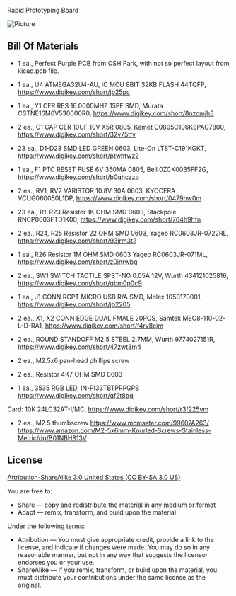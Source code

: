 Rapid Prototyping Board

![Picture](images/project.png) 


Bill Of Materials
----------------
  
- 1 ea., Perfect Purple PCB from OSH Park, with not so perfect layout from kicad.pcb file.
- 1 ea., U4 ATMEGA32U4-AU, IC MCU 8BIT 32KB FLASH 44TQFP, https://www.digikey.com/short/jb25pc
- 1 ea., Y1 CER RES 16.0000MHZ 15PF SMD, Murata CSTNE16M0V530000R0, https://www.digikey.com/short/8nzcmjh3
- 2 ea., C1 CAP CER 10UF 10V X5R 0805, Kemet C0805C106K8PAC7800, https://www.digikey.com/short/32v75tfv
- 23 ea., D1-D23 SMD LED GREEN 0603, Lite-On LTST-C191KGKT, https://www.digikey.com/short/ptwhtwz2
- 1 ea., F1 PTC RESET FUSE 6V 350MA 0805, Bell 0ZCK0035FF2G, https://www.digikey.com/short/b0qhczzp
- 2 ea., RV1, RV2 VARISTOR 10.8V 30A 0603, KYOCERA VCUG060050L1DP, https://www.digikey.com/short/0479hw0m
- 23 ea., R1-R23 Resistor 1K OHM SMD 0603, Stackpole RNCP0603FTD1K00, https://www.digikey.com/short/704h9hfn
- 2 ea., R24, R25 Resistor 22 OHM SMD 0603, Yageo RC0603JR-0722RL, https://www.digikey.com/short/93jrm3t2
- 1 ea., R26 Resistor 1M OHM SMD 0603 Yageo RC0603JR-071ML, https://www.digikey.com/short/z0jnrwbq
- 2 ea., SW1 SWITCH TACTILE SPST-NO 0.05A 12V, Wurth 434121025816, https://www.digikey.com/short/qbm0p0c9
- 1 ea., J1 CONN RCPT MICRO USB R/A SMD, Molex 1050170001, https://www.digikey.com/short/jb2205
- 2 ea., X1, X2 CONN EDGE DUAL FMALE 20POS, Samtek MEC8-110-02-L-D-RA1, https://www.digikey.com/short/f4rv8cjm
- 2 ea., ROUND STANDOFF M2.5 STEEL 2.7MM, Wurth 9774027151R, https://www.digikey.com/short/47zwt3m4
- 2 ea., M2.5x6 pan-head phillips screw
- 2 ea., Resistor 4K7 OHM SMD 0603

- 1 ea., 3535 RGB LED,  IN-PI33TBTPRPGPB https://www.digikey.com/short/qf2t8bqj

Card:
10K
24LC32AT-I/MC, https://www.digikey.com/short/r3f225vm
- 2 ea., M2.5 thumbscrew https://www.mcmaster.com/99607A263/
https://www.amazon.com/M2-5x6mm-Knurled-Screws-Stainless-Metric/dp/B01NBH813V


License
----------------
[Attribution-ShareAlike 3.0 United States (CC BY-SA 3.0 US)](https://creativecommons.org/licenses/by-sa/3.0/us/)

You are free to:

- Share — copy and redistribute the material in any medium or format
- Adapt — remix, transform, and build upon the material

Under the following terms:

- Attribution — You must give appropriate credit, provide a link to the license, and indicate if changes were made. You may do so in any reasonable manner, but not in any way that suggests the licensor endorses you or your use.
- ShareAlike — If you remix, transform, or build upon the material, you must distribute your contributions under the same license as the original.